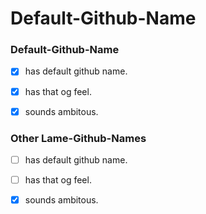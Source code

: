 # Default-Github-Name

### Default-Github-Name

- [x] has default github name.

- [x] has that og feel.

- [x] sounds ambitous.

### Other Lame-Github-Names

- [ ] has default github name.

- [ ] has that og feel.

- [x] sounds ambitous.
